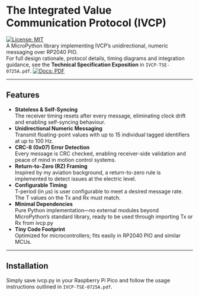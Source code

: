 # The Integrated Value Communication Protocol (IVCP)
[![License: MIT](https://img.shields.io/badge/License-MIT-blue.svg)](LICENSE)  
A MicroPython library implementing IVCP’s unidirectional, numeric messaging over RP2040 PIO.  
For full design rationale, protocol details, timing diagrams and integration guidance, see the **Technical Specification Exposition** in `IVCP-TSE-0725A.pdf`.
[![Docs: PDF](https://img.shields.io/badge/Docs–PDF-lightgrey.svg)](ivcp/IVCP-TSE-0725A.pdf)

---

## Features

- **Stateless & Self-Syncing**  
  The receiver timing resets after every message, eliminating clock drift and enabling self-syncing behaviour.
- **Unidirectional Numeric Messaging**  
  Transmit floating-point values with up to 15 individual tagged identifiers at up to 100 Hz.
- **CRC-8 (0x07) Error Detection**  
  Every message is CRC checked, enabling receiver-side validation and peace of mind in motion control systems.
- **Return-to-Zero (RZ) Framing**  
  Inspired by my aviation background, a return-to-zero rule is implemented to detect issues at the electric level.
- **Configurable Timing**  
  T-period (in μs) is user configurable to meet a desired message rate. The T values on the Tx and Rx must match.
- **Minimal Dependencies**  
  Pure Python implementation—no external modules beyond MicroPython’s standard library, ready to be used through importing Tx or Rx from ivcp.py
- **Tiny Code Footprint**  
  Optimized for microcontrollers; fits easily in RP2040 PIO and similar MCUs.

---

## Installation

Simply save ivcp.py in your Raspberry Pi Pico and follow the usage instructions outlined in `IVCP-TSE-0725A.pdf`.
